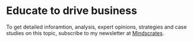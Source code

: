 # Educate to drive business

To get detailed inforamtion, analysis, expert opinions, strategies and case studies on this topic, subscribe to my newsletter at [Mindscrates](https://codingnninja.substack.com).
